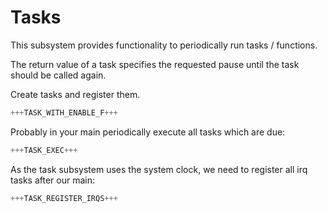 # Tasks

This subsystem provides functionality to periodically run tasks /
functions.

The return value of a task specifies the requested pause until the
task should be called again.

Create tasks and register them.
```C++
+++TASK_WITH_ENABLE_F+++
```

Probably in your main periodically execute all tasks which are due:
```C++
+++TASK_EXEC+++
```

As the task subsystem uses the system clock, we need to register all
irq tasks after our main:
```C++
+++TASK_REGISTER_IRQS+++
```




